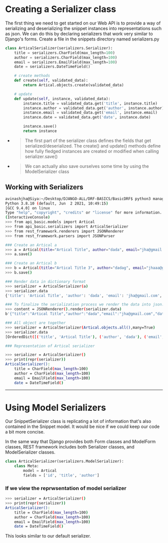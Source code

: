 # Creating a Serializer class

The first thing we need to get started on our Web API is to provide a way of serializing and deserializing the snippet instances into representations such as json. We can do this by declaring serializers that work very similar to Django's forms. Create a file in the snippets directory named serializers.py

```py
class ArticalSerializer(serializers.Serializer):
    title = serializers.CharField(max_length=100)
    author = serializers.CharField(max_length=100)
    email = serializers.EmailField(max_length=100)
    date = serializers.DateTimeField()

    # create methods
    def create(self, validated_data):
        return Artical.objects.create(validated_data)

    # update
    def update(self, instance, validated_data):
        instance.title = validated_data.get('title', instance.title)
        instance.author = validated_data.get('author', instance.author)
        instance.email = validated_data.get('email', instance.email)
        instance.date = validated_data.get('date', instance.date)

        instance.save()
        return instance
```

- > The first part of the serializer class defines the fields that get serialized/deserialized. The create() and update() methods define how fully fledged instances are created or modified when calling serializer.save()

- > We can actually also save ourselves some time by using the ModelSerializer class

## Working with Serializers

```bash
avinashjha@Siya:~/Desktop/DJANGO-ALL/DRF-BASICS/BasicDRF$ python3 manage.py shell
Python 3.8.10 (default, Jun  2 2021, 10:49:15)
[GCC 9.4.0] on linux
Type "help", "copyright", "credits" or "license" for more information.
(InteractiveConsole)
>>> from api_basic.models import Artical
>>> from api_basic.serializers import ArticalSerializer
>>> from rest_framework.renderers import JSONRenderer
>>> from rest_framework.parsers import JSONParser

### Create an Artical a
>>> a = Artical(title="Artical Title", author="dada", email="jha@gmail.com")
>>> a.save()

### Create an Artical b
>>> b = Artical(title="Artical Title 3", author="dadag", email="jhaaa@gmail.com")
>>> b.save()

### Render data in dictionary format
>>> serializer = ArticalSerializer(a)
>>> serializer.data
{'title': 'Artical Title', 'author': 'dada', 'email': 'jha@gmail.com', 'date': '2021-07-15T06:39:53.399514Z'}

### To finalize the serialization process we render the data into json.
>>> content = JSONRenderer().render(serializer.data)
b'{"title":"Artical Title","author":"dada","email":"jha@gmail.com","date":"2021-07-15T06:39:53.399514Z"}'

### All object are together
>>> serializer = ArticalSerializer(Artical.objects.all(),many=True)
>>> serializer.data
[OrderedDict([('title', 'Artical Title'), ('author', 'dada'), ('email', 'jha@gmail.com'), ('date', '2021-07-15T06:39:53.399514Z')]), OrderedDict([('title', 'Artical Title 3'), ('author', 'dadag'), ('email', 'jhaaa@gmail.com'), ('date', '2021-07-15T06:40:40.545435Z')])]

### Representation of Artical serializer

>>> serializer = ArticalSerializer()
>>> print(repr(serializer))
ArticalSerializer():
    title = CharField(max_length=100)
    author = CharField(max_length=100)
    email = EmailField(max_length=100)
    date = DateTimeField()
```

---

# Using Model Serializers

Our SnippetSerializer class is replicating a lot of information that's also contained in the Snippet model. It would be nice if we could keep our code a bit more concise.

In the same way that Django provides both Form classes and ModelForm classes, REST framework includes both Serializer classes, and ModelSerializer classes.

```py
class ArticalSerializer(serializers.ModelSerializer):
    class Meta:
        model = Artical
        fields = ['id', 'title', 'author']
```

### If we view the reprwsentation of model serializer

```bash
>>> serializer = ArticalSerializer()
>>> print(repr(serializer))
ArticalSerializer():
    title = CharField(max_length=100)
    author = CharField(max_length=100)
    email = EmailField(max_length=100)
    date = DateTimeField()
```

This looks similar to our default serializer.
